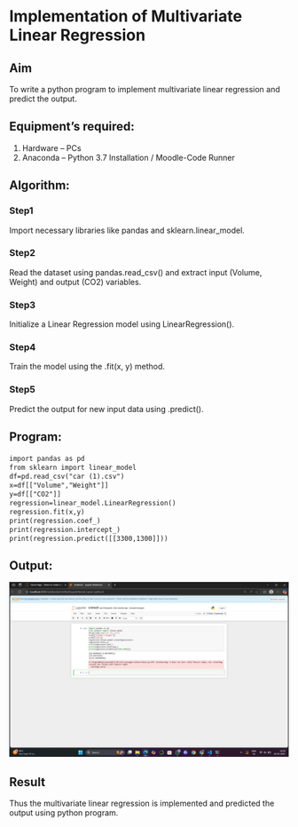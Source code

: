 # Implementation of Multivariate Linear Regression
## Aim
To write a python program to implement multivariate linear regression and predict the output.
## Equipment’s required:
1.	Hardware – PCs
2.	Anaconda – Python 3.7 Installation / Moodle-Code Runner
## Algorithm:
### Step1
Import necessary libraries like pandas and sklearn.linear_model.

### Step2
Read the dataset using pandas.read_csv() and extract input (Volume, Weight) and output (CO2) variables.

### Step3
Initialize a Linear Regression model using LinearRegression().

### Step4
Train the model using the .fit(x, y) method.

### Step5
Predict the output for new input data using .predict().

## Program:
```
import pandas as pd
from sklearn import linear_model
df=pd.read_csv("car (1).csv")
x=df[["Volume","Weight"]]
y=df[["CO2"]]
regression=linear_model.LinearRegression()
regression.fit(x,y)
print(regression.coef_)
print(regression.intercept_)
print(regression.predict([[3300,1300]]))

```
## Output:

![alt text](<Screenshot (68).png>)


## Result
Thus the multivariate linear regression is implemented and predicted the output using python program.